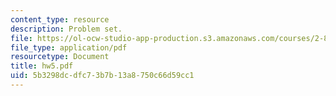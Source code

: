 ```yaml
---
content_type: resource
description: Problem set.
file: https://ol-ocw-studio-app-production.s3.amazonaws.com/courses/2-800-tribology-fall-2004/5b3298dcdfc73b7b13a8750c66d59cc1_hw5.pdf
file_type: application/pdf
resourcetype: Document
title: hw5.pdf
uid: 5b3298dc-dfc7-3b7b-13a8-750c66d59cc1
---
```

